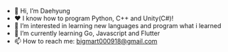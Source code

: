 - 👋 Hi, I’m Daehyung
- ❤️ I know how to program Python, C++ and Unity(C#)!
- 👀 I’m interested in learning new languages and program what i learned
- 🌱 I’m currently learning Go, Javascript and Flutter
- 📫 How to reach me: bigmart000918@gmail.com

<!---
dae-cmyk/dae-cmyk is a ✨ special ✨ repository because its `README.md` (this file) appears on your GitHub profile.
You can click the Preview link to take a look at your changes.
--->

